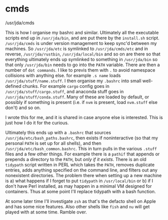 # cmds
/usr/jda/cmds

This is how I organise my bashrc and similar. Ultimately all the executable scripts end up in `/usr/jda/bin`, and
are put there by the `install.sh` script. `/usr/jda/cmds` is under version management to keep sync'd between my machines.
So `/usr/jda/etc` is symlinked to `/usr/jda/cmds/etc` and in reverse, `/usr/jda/rustbin`, `/usr/jda/local/bin` and so on
are there so that everything ultimately ends up symlinked to something in `/usr/jda/bin` so that only `/usr/jda/bin` needs
to go into the `PATH` variable. There are then a number of `dot commands`. I like to previs them with `.` to avoid
namespace collisions with anything else. for example `.s name` loads `/usr/jda/stuff/name.stuff`. I then organise my
`.bashrc` into small well-defined chunks. For example `cargo` config goes in `/usr/jda/stuff/cargo.stuff`, and
anaconda stuff goes in `/usr/jda/stuff/conda.stuff`. Many of these are loaded by default, or possibly if something
is present (i.e. if `nvm` is present, load `nvm.stuff` else don't) and so on.

I wrote this for me, and it is shared in case anyone else is interested. This is just how I do it for the curious.

Ultimately this ends up with a  `.bashrc` that sources `/usr/jda/etc/bash_paths.bashrc`, then exists if noninteractive
(so that my personal `PATH` is set up for all shells), and then `/usr/jda/etc/bash_common.bashrc`. This in turn
pulls in the various `.stuff` files and a few other things. For example there is a `pathif` that appends or prepends
a directory to the `PATH`, but *only if it exists*. There is an old `tidypath` script written in PERL which takes
the `PATH`, removes duplicate entries, adds anything specified on the command line, and filters out any nonexistent directories.
The problem there when setting up a new machine is a) what happens if I forget to put `tidypath` in `/usr/local/bin` or
b) if I don't have Perl installed, as may happen in a minimal VM designed for containers. Thus at some point I'll replace
tidypath with a bash function.

At some later time I'll investigate `zsh` as that's the defacto shell on Apple and has some nice features. Also other shells
like `fish` and `nu` will get played with at some time. Ramble over.
